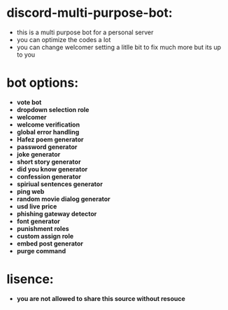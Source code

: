 # discord-multi-purpose-bot:
- this is a multi purpose bot for a personal server
- you can optimize the codes a lot
- you can change welcomer setting a litlle bit to fix much more but its up to you

# bot options:
- __vote bot__
- __dropdown selection role__
- __welcomer__
- __welcome verification__
- __global error handling__
- __Hafez poem generator__
- __password generator__
- __joke generator__
- __short story generator__
- __did you know generator__
- __confession generator__
- __spiriual sentences generator__
- __ping web__
- __random movie dialog generator__
- __usd live price__
- __phishing gateway detector__
- __font generator__
- __punishment roles__
- __custom assign role__
- __embed post generator__
- __purge command__

# lisence:
- __you are not allowed to share this source without resouce__
